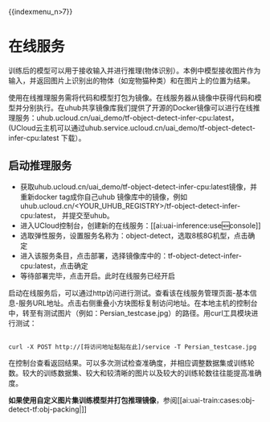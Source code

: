 {{indexmenu_n>7}}

# 在线服务
训练后的模型可以用于接收输入并进行推理(物体识别）。本例中模型接收图片作为输入，并返回图片上识别出的物体（如宠物猫种类）和在图片上的位置为结果。

使用在线推理服务需将代码和模型打包为镜像。在线服务器从镜像中获得代码和模型并分别执行。在uhub共享镜像库我们提供了开源的Docker镜像可以进行在线推理服务：uhub.ucloud.cn/uai\_demo/tf-object-detect-infer-cpu:latest， (UCloud云主机可以通过uhub.service.ucloud.cn/uai\_demo/tf-object-detect-infer-cpu:latest 下载）。

## 启动推理服务

  - 获取uhub.ucloud.cn/uai\_demo/tf-object-detect-infer-cpu:latest镜像，并重新docker tag成你自己uhub 镜像库中的镜像，例如uhub.ucloud.cn/<YOUR\_UHUB\_REGISTRY>/tf-object-detect-infer-cpu:latest， 并提交至uhub。
  - 进入UCloud控制台，创建新的在线服务：[[ai:uai-inference:use:new:console]]
  - 选取弹性服务，设置服务名称为：object-detect，选取8核8G机型，点击确定
  - 进入该服务条目，点击部署，选择镜像库中的：tf-object-detect-infer-cpu:latest，点击确定
  - 等待部署完毕，点击开启。此时在线服务已经开启

启动在线服务后，可以通过http访问进行测试。查看该在线服务管理页面-基本信息-服务URL地址。点击右侧重叠小方块图标复制访问地址。在本地主机的控制台中，转至有测试图片（例如：Persian_testcase.jpg）的路径。用curl工具模块进行测试：

<code>
curl -X POST http://[将访问地址黏贴在此]/service -T Persian_testcase.jpg
</code>

在控制台查看返回结果。可以多次测试检查准确度，并相应调整数据集或训练轮数。较大的训练数据集、较大和较清晰的图片以及较大的训练轮数往往能提高准确度。

**如果使用自定义图片集训练模型并打包推理镜像**，参阅[[ai:uai-train:cases:obj-detect-tf:obj-packing|]]

